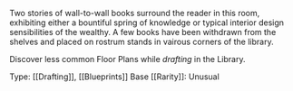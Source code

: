 Two stories of wall-to-wall books surround the reader in this room, exhibiting either a bountiful spring of knowledge or typical interior design sensibilities of the wealthy. A few books have been withdrawn from the shelves and placed on rostrum stands in vairous corners of the library.

Discover less common Floor Plans while *drafting* in the Library.

Type: [[Drafting]], [[Blueprints]]
Base [[Rarity]]: Unusual